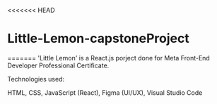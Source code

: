 <<<<<<< HEAD

# Little-Lemon-capstoneProject

=======
'Little Lemon' is a React.js porject done for Meta Front-End Developer Professional Certificate.

Technologies used:

HTML, CSS, JavaScript (React), Figma (UI/UX), Visual Studio Code
